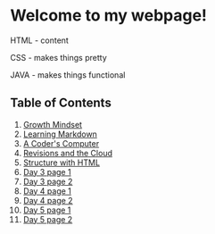 
# Welcome to my webpage!

HTML - content

CSS - makes things pretty

JAVA - makes things functional

## Table of Contents 

1. [Growth Mindset](growth-mindset.md)
2. [Learning Markdown](learning-markdown.md)
3. [A Coder's Computer](a-coder's-computer.md) 
4. [Revisions and the Cloud](revisions-and-cloud.md) 
5. [Structure with HTML](structure-with-HTML.md)
6. [Day 3 page 1](day-3-1.md)
7. [Day 3 page 2](day-3-2.md)
8. [Day 4 page 1](day-4-1.md)
9. [Day 4 page 2](day-4-2.md)
10. [Day 5 page 1](day-5-1.md)
11. [Day 5 page 2](day-5-2.md)



